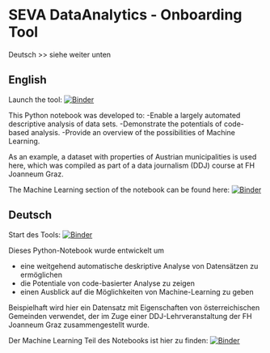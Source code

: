 # SEVA DataAnalytics - Onboarding Tool

Deutsch >> siehe weiter unten

## English

Launch the tool:
[![Binder](https://mybinder.org/badge_logo.svg)](https://mybinder.org/v2/gh/stemrich/SEVA_DA-Onboarding-Tool/master?filepath=index.ipynb)

This Python notebook was developed to:
-Enable a largely automated descriptive analysis of data sets.
-Demonstrate the potentials of code-based analysis.
-Provide an overview of the possibilities of Machine Learning.

As an example, a dataset with properties of Austrian municipalities is used here, which was compiled as part of a data journalism (DDJ) course at FH Joanneum Graz.

The Machine Learning section of the notebook can be found here:
[![Binder](https://mybinder.org/badge_logo.svg)](https://mybinder.org/v2/gh/stemrich/SEVA_DA-Onboarding-Tool/master?filepath=index_ml.ipynb)


## Deutsch

Start des Tools:
[![Binder](https://mybinder.org/badge_logo.svg)](https://mybinder.org/v2/gh/stemrich/SEVA_DA-Onboarding-Tool/master?filepath=index.ipynb)

Dieses Python-Notebook wurde entwickelt um

- eine weitgehend automatische deskriptive Analyse von Datensätzen zu ermöglichen
- die Potentiale von code-basierter Analyse zu zeigen
- einen Ausblick auf die Möglichkeiten von Machine-Learning zu geben

Beispielhaft wird hier ein Datensatz mit Eigenschaften von österreichischen Gemeinden verwendet, der im Zuge einer DDJ-Lehrveranstaltung der FH Joanneum Graz zusammengestellt wurde.


Der Machine Learning Teil des Notebooks ist hier zu finden:
[![Binder](https://mybinder.org/badge_logo.svg)](https://mybinder.org/v2/gh/stemrich/SEVA_DA-Onboarding-Tool/master?filepath=index_ml.ipynb)
